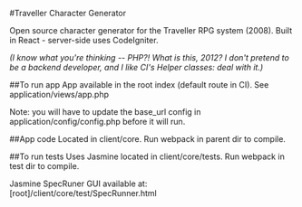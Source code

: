 #Traveller Character Generator

Open source character generator for the Traveller RPG system (2008). Built in React - server-side uses CodeIgniter.

*(I know what you're thinking -- PHP?! What is this, 2012? I don't pretend to be a backend developer, and I like CI's Helper classes: deal with it.)*

##To run app
App available in the root index (default route in CI). See application/views/app.php

Note: you will have to update the base_url config in application/config/config.php before it will run.

##App code 
Located in client/core. Run webpack in parent dir to compile.

##To run tests
Uses Jasmine located in client/core/tests. Run webpack in test dir to compile.

Jasmine SpecRuner GUI available at: [root]/client/core/test/SpecRunner.html
